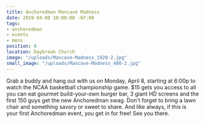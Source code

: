```yaml
---
title: Anchoredman Mancave Madness
date: 2019-04-08 18:00:00 -07:00
tags:
- anchoredman
- events
- mens
position: 0
location: Daybreak Church
image: "/uploads/Mancave-Madness_1920-2.jpg"
small_image: "/uploads/Mancave-Madness_480-2.jpg"
---
```


Grab a buddy and hang out with us on Monday, April 8, starting at 6:00p to watch the NCAA basketball championship game. $15 gets you access to all you can eat gourmet build-your-own burger bar, 3 giant HD screens and the first 150 guys get the new Anchoredman swag. Don't forget to bring a lawn chair and something savory or sweet to share. And like always, if this is your first Anchoredman event, you get in for free! See you there.